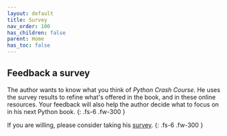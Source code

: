 ```yaml
---
layout: default
title: Survey
nav_order: 100
has_children: false
parent: Home
has_toc: false
---
```


## Feedback a survey

The author wants to know what you think of *Python Crash Course*. He uses the survey results to refine what's offered in the book, and in these online resources. Your feedback will also help the author decide what to focus on in his next Python book.
{: .fs-6 .fw-300 }

If you are willing, please consider taking his [survey](https://docs.google.com/forms/d/e/1FAIpQLSez7B3mKB9hmOKoiE7LS5ZmpaWME_KNOiLsznH4zb0UtSoxsA/viewform?usp=sf_link).
{: .fs-6 .fw-300 }
